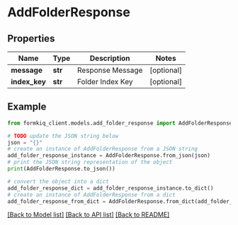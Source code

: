 # AddFolderResponse


## Properties

Name | Type | Description | Notes
------------ | ------------- | ------------- | -------------
**message** | **str** | Response Message | [optional] 
**index_key** | **str** | Folder Index Key | [optional] 

## Example

```python
from formkiq_client.models.add_folder_response import AddFolderResponse

# TODO update the JSON string below
json = "{}"
# create an instance of AddFolderResponse from a JSON string
add_folder_response_instance = AddFolderResponse.from_json(json)
# print the JSON string representation of the object
print(AddFolderResponse.to_json())

# convert the object into a dict
add_folder_response_dict = add_folder_response_instance.to_dict()
# create an instance of AddFolderResponse from a dict
add_folder_response_from_dict = AddFolderResponse.from_dict(add_folder_response_dict)
```
[[Back to Model list]](../README.md#documentation-for-models) [[Back to API list]](../README.md#documentation-for-api-endpoints) [[Back to README]](../README.md)


